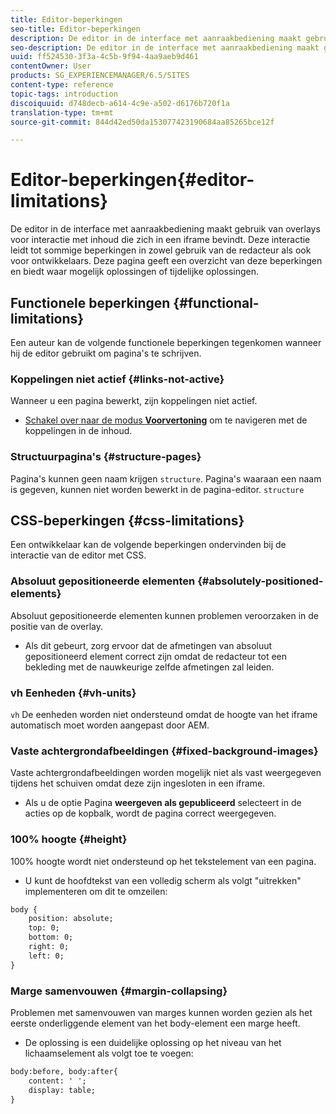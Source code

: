 ```yaml
---
title: Editor-beperkingen
seo-title: Editor-beperkingen
description: De editor in de interface met aanraakbediening maakt gebruik van overlays voor interactie met inhoud die zich in een iframe bevindt. Deze interactie leidt tot sommige beperkingen in zowel gebruik van de redacteur als ook voor ontwikkelaars.
seo-description: De editor in de interface met aanraakbediening maakt gebruik van overlays voor interactie met inhoud die zich in een iframe bevindt. Deze interactie leidt tot sommige beperkingen in zowel gebruik van de redacteur als ook voor ontwikkelaars.
uuid: ff524530-3f3a-4c5b-9f94-4aa9aeb9d461
contentOwner: User
products: SG_EXPERIENCEMANAGER/6.5/SITES
content-type: reference
topic-tags: introduction
discoiquuid: d748decb-a614-4c9e-a502-d6176b720f1a
translation-type: tm+mt
source-git-commit: 844d42ed50da153077423190684aa85265bce12f

---
```



# Editor-beperkingen{#editor-limitations}

De editor in de interface met aanraakbediening maakt gebruik van overlays voor interactie met inhoud die zich in een iframe bevindt. Deze interactie leidt tot sommige beperkingen in zowel gebruik van de redacteur als ook voor ontwikkelaars. Deze pagina geeft een overzicht van deze beperkingen en biedt waar mogelijk oplossingen of tijdelijke oplossingen.

## Functionele beperkingen {#functional-limitations}

Een auteur kan de volgende functionele beperkingen tegenkomen wanneer hij de editor gebruikt om pagina&#39;s te schrijven.

### Koppelingen niet actief {#links-not-active}

Wanneer u een pagina [](/help/sites-authoring/editing-content.md)bewerkt, zijn koppelingen niet actief.

* [Schakel over naar de modus **Voorvertoning**](/help/sites-authoring/editing-content.md#preview-mode) om te navigeren met de koppelingen in de inhoud.

### Structuurpagina&#39;s {#structure-pages}

Pagina&#39;s kunnen geen naam krijgen `structure`. Pagina&#39;s waaraan een naam is gegeven, kunnen niet worden bewerkt in de pagina-editor. `structure`

## CSS-beperkingen {#css-limitations}

Een ontwikkelaar kan de volgende beperkingen ondervinden bij de interactie van de editor met CSS.

### Absoluut gepositioneerde elementen {#absolutely-positioned-elements}

Absoluut gepositioneerde elementen kunnen problemen veroorzaken in de positie van de overlay.

* Als dit gebeurt, zorg ervoor dat de afmetingen van absoluut gepositioneerd element correct zijn omdat de redacteur tot een bekleding met de nauwkeurige zelfde afmetingen zal leiden.

### vh Eenheden {#vh-units}

`vh` De eenheden worden niet ondersteund omdat de hoogte van het iframe automatisch moet worden aangepast door AEM.

### Vaste achtergrondafbeeldingen {#fixed-background-images}

Vaste achtergrondafbeeldingen worden mogelijk niet als vast weergegeven tijdens het schuiven omdat deze zijn ingesloten in een iframe.

* Als u de optie Pagina **weergeven als gepubliceerd** selecteert in de acties op de kopbalk, wordt de pagina correct weergegeven.

### 100% hoogte {#height}

100% hoogte wordt niet ondersteund op het tekstelement van een pagina.

* U kunt de hoofdtekst van een volledig scherm als volgt &quot;uitrekken&quot; implementeren om dit te omzeilen:

```xml
body {
    position: absolute;
    top: 0;
    bottom: 0;
    right: 0;
    left: 0;
}
```

### Marge samenvouwen {#margin-collapsing}

Problemen met samenvouwen van marges kunnen worden gezien als het eerste onderliggende element van het body-element een marge heeft.

* De oplossing is een duidelijke oplossing op het niveau van het lichaamselement als volgt toe te voegen:

```xml
body:before, body:after{
    content: ' ';
    display: table;
}
```

